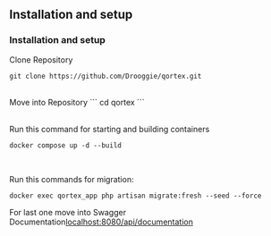 ## Installation and setup 

### Installation and setup

Clone Repository 
```
git clone https://github.com/Drooggie/qortex.git
``` 
<br />
Move into Repository 
```
cd qortex
``` 
<br />
<br />

Run this command for starting and building containers
```
docker compose up -d --build
```  
<br />

Run this commands for migration:
```
docker exec qortex_app php artisan migrate:fresh --seed --force
```

For last one move into Swagger Documentation<a href="http://localhost:8080/api/documentation/">localhost:8080/api/documentation</a>
